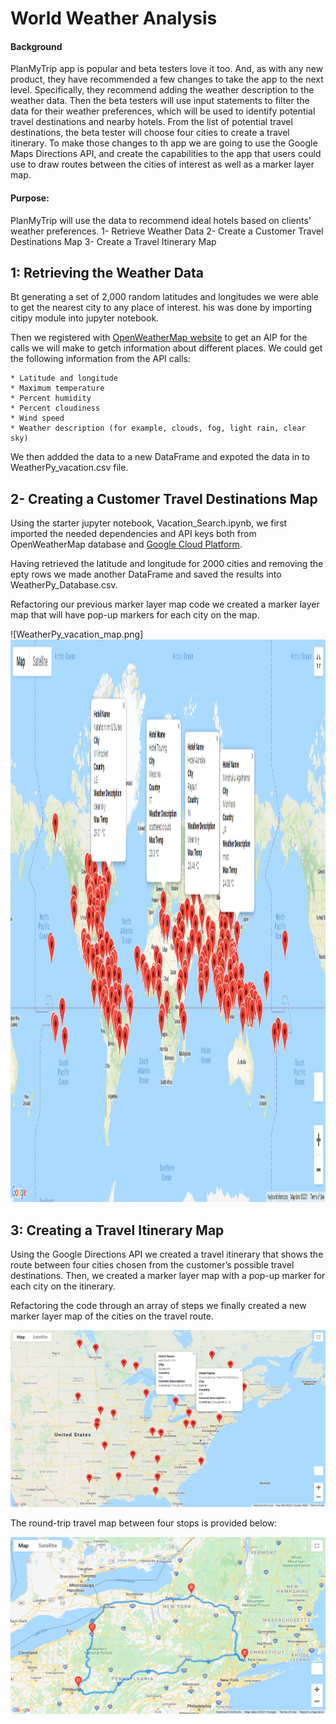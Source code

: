 # World Weather Analysis

#### Background
PlanMyTrip app is popular and beta testers love it too. And, as with any new product, they have recommended a few changes to take the app to the next level. Specifically, they recommend adding the weather description to the weather data. Then the beta testers will use input statements to filter the data for their weather preferences, which will be used to identify potential travel destinations and nearby hotels. From the list of potential travel destinations, the beta tester will choose four cities to create a travel itinerary. To make those changes to th app we are going to use the Google Maps Directions API, and create the capabilities to the app that users could use to draw routes between the cities of interest as well as a marker layer map.


#### Purpose: 
PlanMyTrip will use the data to recommend ideal hotels based on clients' weather preferences.
  1- Retrieve Weather Data
  2- Create a Customer Travel Destinations Map
  3- Create a Travel Itinerary Map

## 1: Retrieving the Weather Data
  
Bt generating a set of 2,000 random latitudes and longitudes we were able to get the nearest city to any place of interest. his was done by importing citipy module into jupyter notebook.

Then we registered with [OpenWeatherMap website](https://openweathermap.org/) to get an AIP for the calls we will make to getch information about different places.
We could get the following information from the API calls:

    * Latitude and longitude
    * Maximum temperature
    * Percent humidity
    * Percent cloudiness
    * Wind speed
    * Weather description (for example, clouds, fog, light rain, clear sky)

We then addded the data to a new DataFrame and expoted the data in to WeatherPy_vacation.csv file.

## 2- Creating a Customer Travel Destinations Map
Using the starter jupyter notebook, Vacation_Search.ipynb, we first imported the needed dependencies and API keys both from OpenWeatherMap database and [Google Cloud Platform](https://cloud.google.com/).

Having retrieved the latitude and longitude for 2000 cities and removing the epty rows we made another DataFrame and saved the results into WeatherPy_Database.csv.

Refactoring our previous marker layer map code we created a marker layer map that will have pop-up markers for each city on the map.

![WeatherPy_vacation_map.png]<img src="https://github.com/BHashemi2021/World_Weather_Analysis/blob/main/Vacation_Search/WeatherPy_vacation_map.png" width="506" height="900">


## 3: Creating a Travel Itinerary Map 
Using the Google Directions API we created a travel itinerary that shows the route between four cities chosen from the customer’s possible travel destinations. Then, we created a marker layer map with a pop-up marker for each city on the itinerary.

Refactoring the code through an array of steps we finally created a new marker layer map of the cities on the travel route.

![WeatherPy_travel_map_markers.png](https://github.com/BHashemi2021/World_Weather_Analysis/blob/main/Vacation_Itinerary/WeatherPy_travel_map_markers.png) 

The round-trip travel map between four stops is provided below:

![WeatherPy_travel_map.png](https://github.com/BHashemi2021/World_Weather_Analysis/blob/main/Vacation_Itinerary/WeatherPy_travel_map%20.png)

